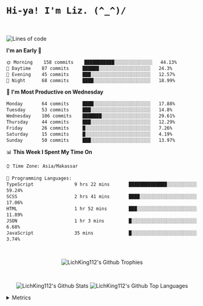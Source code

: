 
# `Hi-ya! I'm Liz. (^_^)/ `

<br>

<!--START_SECTION:waka-->
![Lines of code](https://img.shields.io/badge/From%20Hello%20World%20I%27ve%20Written-51412%20lines%20of%20code-blue)

**I'm an Early 🐤** 

```text
🌞 Morning    158 commits    ███████████░░░░░░░░░░░░░░   44.13% 
🌆 Daytime    87 commits     ██████░░░░░░░░░░░░░░░░░░░   24.3% 
🌃 Evening    45 commits     ███░░░░░░░░░░░░░░░░░░░░░░   12.57% 
🌙 Night      68 commits     ████░░░░░░░░░░░░░░░░░░░░░   18.99%

```
📅 **I'm Most Productive on Wednesday** 

```text
Monday       64 commits     ████░░░░░░░░░░░░░░░░░░░░░   17.88% 
Tuesday      53 commits     ███░░░░░░░░░░░░░░░░░░░░░░   14.8% 
Wednesday    106 commits    ███████░░░░░░░░░░░░░░░░░░   29.61% 
Thursday     44 commits     ███░░░░░░░░░░░░░░░░░░░░░░   12.29% 
Friday       26 commits     █░░░░░░░░░░░░░░░░░░░░░░░░   7.26% 
Saturday     15 commits     █░░░░░░░░░░░░░░░░░░░░░░░░   4.19% 
Sunday       50 commits     ███░░░░░░░░░░░░░░░░░░░░░░   13.97%

```


📊 **This Week I Spent My Time On** 

```text
⌚︎ Time Zone: Asia/Makassar

💬 Programming Languages: 
TypeScript               9 hrs 22 mins       ██████████████░░░░░░░░░░░   59.24% 
SCSS                     2 hrs 41 mins       ████░░░░░░░░░░░░░░░░░░░░░   17.06% 
HTML                     1 hr 52 mins        ███░░░░░░░░░░░░░░░░░░░░░░   11.89% 
JSON                     1 hr 3 mins         █░░░░░░░░░░░░░░░░░░░░░░░░   6.68% 
JavaScript               35 mins             █░░░░░░░░░░░░░░░░░░░░░░░░   3.74%

```


<!--END_SECTION:waka-->

<br>

  <p align="center">
    <img alt="LichKing112's Github Trophies" src="https://github-profile-trophy.vercel.app/?username=LichKing112&theme=onedark" />
  </p>
  
 <br>
 <p align="center">
    <img alt="LichKing112's Github Stats" src="https://github-readme-stats.vercel.app/api?username=lichking112&theme=gotham&show_icons=true" />
    <img alt="LichKing112's Github Top Languages" src="https://github-readme-stats.vercel.app/api/top-langs/?username=lichking112&theme=gotham&layout=compact" />
  </p>


<details>
  <summary>Metrics</summary>
  <br>
  <p align="center">
    <img alt="LichKing112's Github Metrics" src="https://github.com/LichKing112/LichKing112/blob/master/github-metrics.svg" />
  </p>
</details>


